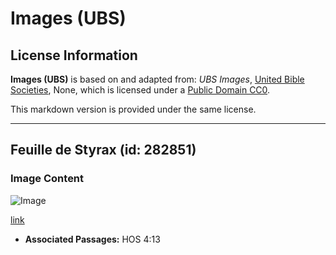 # Images (UBS)

## License Information

**Images (UBS)** is based on and adapted from: _UBS Images_, [United Bible Societies](https://unitedbiblesocieties.org/), None, which is licensed under a [Public Domain CC0](https://creativecommons.org/public-domain/cc0/).

This markdown version is provided under the same license.



--------------------------------

## Feuille de Styrax (id: 282851)

### Image Content

![Image](https://cdn.aquifer.bible/aquifer-content/resources/Media/WEB-0841_styrax_leaf.jpg)

[link](https://cdn.aquifer.bible/aquifer-content/resources/Media/WEB-0841_styrax_leaf.jpg)

* **Associated Passages:** HOS 4:13

